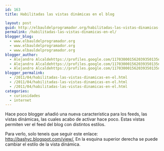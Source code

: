 ```yaml
---
id: 163
title: Habilitadas las vistas dinámicas en el blog

layout: post
guid: http://elbauldelprogramador.org/habilitadas-las-vistas-dinamicas-en-el-blog/
permalink: /habilitadas-las-vistas-dinamicas-en-el/
blogger_blog:
  - www.elbauldelprogramador.org
  - www.elbauldelprogramador.org
  - www.elbauldelprogramador.org
blogger_author:
  - Alejandro Alcaldehttps://profiles.google.com/117030001562039350135noreply@blogger.com
  - Alejandro Alcaldehttps://profiles.google.com/117030001562039350135noreply@blogger.com
  - Alejandro Alcaldehttps://profiles.google.com/117030001562039350135noreply@blogger.com
blogger_permalink:
  - /2011/04/habilitadas-las-vistas-dinamicas-en-el.html
  - /2011/04/habilitadas-las-vistas-dinamicas-en-el.html
  - /2011/04/habilitadas-las-vistas-dinamicas-en-el.html
categories:
  - curiosidades
  - internet
---
```

Hace poco blogger añadió una nueva característica para los feeds, las vistas dinámicas, las cuales acabo de activar hace poco. Estas vistas permiten ver el feed del blog con distintos estilos.



Para verlo, solo teneis que seguir este enlace: <http://bashyc.blogspot.com/view/>, En la esquina superior derecha se puede cambiar el estilo de la vista dinámica.

